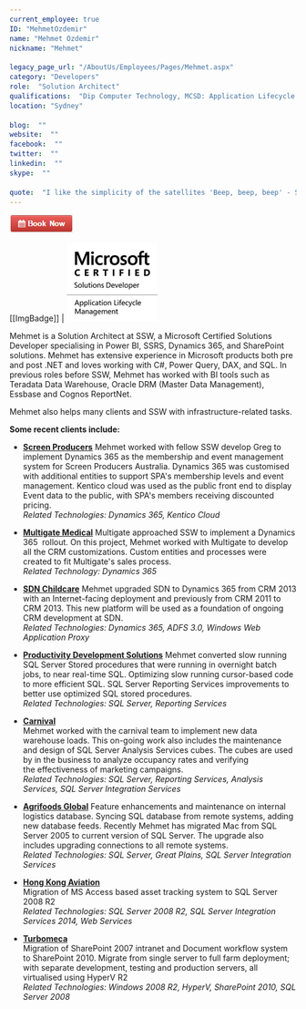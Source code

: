 ```yaml
---
current_employee: true
ID: "MehmetOzdemir"
name: "Mehmet Ozdemir"
nickname: "Mehmet"

legacy_page_url: "/AboutUs/Employees/Pages/Mehmet.aspx"
category: "Developers"
role:  "Solution Architect"
qualifications:  "Dip Computer Technology, MCSD: Application Lifecycle Management"
location: "Sydney"

blog:  ""
website:  ""
facebook:  ""
twitter:  ""
linkedin:  ""
skype:  ""

quote:  "I like the simplicity of the satellites 'Beep, beep, beep' - Sputnik"
---
```


[![BookNow.png](./Images/Bio/BookNow.png)](http://veethere.com/With/MehmetOzdemir) 
  
[[ImgBadge]]
| ![](./Images/Bio/MCSD_2013.png) 

Mehmet is a Solution Architect at SSW, a Microsoft Certified Solutions Developer specialising in Power BI, SSRS, Dynamics 365, and SharePoint solutions. Mehmet has extensive experience in Microsoft products both pre and post .NET and loves working with C#, Power Query, DAX, and SQL. In previous roles before SSW, Mehmet has worked with BI tools such as Teradata Data Warehouse, Oracle DRM (Master Data Management), Essbase and Cognos ReportNet.

Mehmet also helps many clients and SSW with infrastructure-related tasks.

**Some recent clients include:**

* **[Screen Producers](https://www.screenproducers.org.au/)**
Mehmet worked with fellow SSW develop Greg to implement Dynamics 365 as the membership and event management system for Screen Producers Australia. Dynamics 365 was customised with additional entities to support SPA's membership levels and event management. Kentico cloud was used as the public front end to display Event data to the public, with SPA's members receiving discounted pricing.  
    *Related Technologies: Dynamics 365, Kentico Cloud*

* **[Multigate Medical](https://multigate.com.au/)**
Multigate approached SSW to implement a Dynamics 365  rollout. On this project, Mehmet worked with Multigate to develop all the CRM customizations. Custom entities and processes were created to fit Multigate's sales process.  
    *Related Technology: Dynamics 365*

* **[SDN Childcare](https://sdn.org.au/)**
Mehmet upgraded SDN to Dynamics 365 from CRM 2013 with an Internet-facing deployment and previously from CRM 2011 to CRM 2013. This new platform will be used as a foundation of ongoing CRM development at SDN.  
    *Related Technologies: Dynamics 365, ADFS 3.0, Windows Web Application Proxy*

* **[Productivity Development Solutions](https://pdsglobal.com)**
Mehmet converted slow running SQL Server Stored procedures that were running in overnight batch jobs, to near real-time SQL. Optimizing slow running cursor-based code to more efficient SQL. SQL Server Reporting Services improvements to better use optimized SQL stored procedures.  
    *Related Technologies: SQL Server, Reporting Services*

* **[Carnival](https://carnival.com.au/)**  
Mehmet worked with the carnival team to implement new data warehouse loads. This on-going work also includes the maintenance and design of SQL Server Analysis Services cubes. The cubes are used by in the business to analyze occupancy rates and verifying the effectiveness of marketing campaigns.  
    *Related Technologies: SQL Server, Reporting Services, Analysis Services, SQL Server Integration Services*

* **[Agrifoods Global](http://macanz.com/)**
Feature enhancements and maintenance on internal logistics database. Syncing SQL database from remote systems, adding new database feeds. Recently Mehmet has migrated Mac from SQL Server 2005 to current version of SQL Server. The upgrade also includes upgrading connections to all remote systems.  
    *Related Technologies: SQL Server, Great Plains, SQL Server Integration Services*

 * **[Hong Kong Aviation](http://www.hongkongaviation.com/)**  
 Migration of MS Access based asset tracking system to SQL Server 2008 R2  
    *Related Technologies: SQL Server 2008 R2, SQL Server Integration Services 2014, Web Services*

 * **[Turbomeca](http://www.turbomeca.com/)**  
Migration of SharePoint 2007 intranet and Document workflow system to SharePoint 2010. Migrate from single server to full farm deployment; with separate development, testing and production servers, all virtualised using HyperV R2  
    *Related Technologies: Windows 2008 R2, HyperV, SharePoint 2010, SQL Server 2008*
